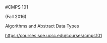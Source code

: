 #CMPS 101

(Fall 2016)

Algorithms and Abstract Data Types

https://courses.soe.ucsc.edu/courses/cmps101
